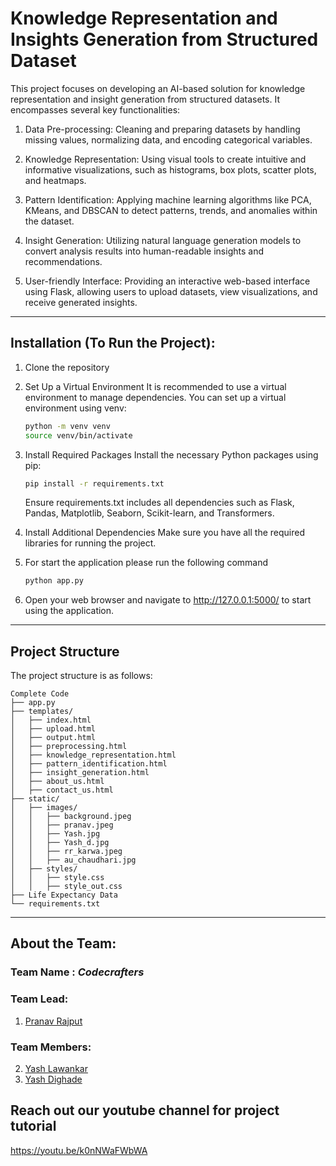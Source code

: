 # Knowledge Representation and Insights Generation from Structured Dataset

This project focuses on developing an AI-based solution for knowledge representation and insight generation from structured datasets. It encompasses several key functionalities:

1. Data Pre-processing: Cleaning and preparing datasets by handling missing values, normalizing data, and encoding categorical variables.

2. Knowledge Representation: Using visual tools to create intuitive and informative visualizations, such as histograms, box plots, scatter plots, and heatmaps.

3. Pattern Identification: Applying machine learning algorithms like PCA, KMeans, and DBSCAN to detect patterns, trends, and anomalies within the dataset.

4. Insight Generation: Utilizing natural language generation models to convert analysis results into human-readable insights and recommendations.

5. User-friendly Interface: Providing an interactive web-based interface using Flask, allowing users to upload datasets, view visualizations, and receive generated insights.

---

## Installation (To Run the Project):

1. Clone the repository
    
2. Set Up a Virtual Environment
   It is recommended to use a virtual environment to manage dependencies. You can set up a virtual environment using venv:

   ```bash
   python -m venv venv
   source venv/bin/activate
   ```
3. Install Required Packages
   Install the necessary Python packages using pip:

   ```bash
   pip install -r requirements.txt
   ```
   Ensure requirements.txt includes all dependencies such as Flask, Pandas, Matplotlib, Seaborn, Scikit-learn, and Transformers.

4. Install Additional Dependencies
   Make sure you have all the required libraries for running the project.

5. For start the application please run the following command

   ```bash
   python app.py
   ```
6. Open your web browser and navigate to http://127.0.0.1:5000/ to start using the application.

---

## Project Structure
   The project structure is as follows:

    Complete Code 
    ├── app.py                 
    ├── templates/              
    │   ├── index.html
    │   ├── upload.html
    │   ├── output.html
    │   ├── preprocessing.html
    │   ├── knowledge_representation.html
    │   ├── pattern_identification.html
    │   ├── insight_generation.html
    │   ├── about_us.html
    │   ├── contact_us.html
    ├── static/
    │   ├── images/
    │   │   ├── background.jpeg
    │   │   ├── pranav.jpeg
    │   │   ├── Yash.jpg
    │   │   ├── Yash_d.jpg
    │   │   ├── rr_karwa.jpeg
    │   │   ├── au_chaudhari.jpg
    │   ├── styles/
    │   │   ├── style.css
    │   │   ├── style_out.css
    ├── Life Expectancy Data 
    └── requirements.txt  

---

## **About the Team**:
### Team Name : *Codecrafters*
### Team Lead:
  1. [Pranav Rajput](https://github.com/24-Pranav)
### Team Members:
  2. [Yash Lawankar](https://github.com/devloperYash)
  3. [Yash Dighade](https://github.com/Hitman45-web)

## **Reach out our youtube channel for project tutorial**

https://youtu.be/k0nNWaFWbWA
